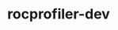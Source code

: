 ---
title: "rocprofiler-dev"
layout: cache
categories: [package, develop]
meta: {"compilers": ["gcc@11.4.0"], "num_specs": 28, "num_specs_by_stack": {"e4s": 28, "root": 28}, "oss": ["ubuntu22.04"], "platforms": ["linux"], "stacks": ["e4s", "root"], "targets": ["x86_64_v3"], "versions": ["6.3.2", "6.3.3"]}
spec_details: [{"compiler": "gcc@11.4.0", "hash": "2diiodbmxgr56t7h5orhr2hz36mvfrpn", "os": "ubuntu22.04", "platform": "linux", "size": "-", "stacks": ["e4s", "root"], "target": "x86_64_v3", "variants": ["build_system=cmake", "build_type=Release", "generator=make", "~ipo", "patches:=9f49746"], "versions": ["6.3.3"]}, {"compiler": "gcc@11.4.0", "hash": "2smfd7qx4ie3gehob6wkbnrk2olnerul", "os": "ubuntu22.04", "platform": "linux", "size": "-", "stacks": ["e4s", "root"], "target": "x86_64_v3", "variants": ["build_system=cmake", "build_type=Release", "generator=make", "~ipo", "patches:=9f49746"], "versions": ["6.3.3"]}, {"compiler": "gcc@11.4.0", "hash": "6oqywd5fpknjdnnb6ifgwc6zscukwlhy", "os": "ubuntu22.04", "platform": "linux", "size": "-", "stacks": ["e4s", "root"], "target": "x86_64_v3", "variants": ["build_system=cmake", "build_type=Release", "generator=make", "~ipo", "patches:=9f49746"], "versions": ["6.3.2"]}, {"compiler": "gcc@11.4.0", "hash": "7koa7eyxt7no2cgkpnkl2zch7vgciyn4", "os": "ubuntu22.04", "platform": "linux", "size": "-", "stacks": ["e4s", "root"], "target": "x86_64_v3", "variants": ["build_system=cmake", "build_type=Release", "generator=make", "~ipo", "patches:=9f49746"], "versions": ["6.3.2"]}, {"compiler": "gcc@11.4.0", "hash": "7mlhn7agx23asqkhrxnqad3d7oh64ljk", "os": "ubuntu22.04", "platform": "linux", "size": "-", "stacks": ["e4s", "root"], "target": "x86_64_v3", "variants": ["build_system=cmake", "build_type=Release", "generator=make", "~ipo", "patches:=9f49746"], "versions": ["6.3.2"]}, {"compiler": "gcc@11.4.0", "hash": "7pong7cxvm5u3ozjs7stuk4apadnh7jc", "os": "ubuntu22.04", "platform": "linux", "size": "-", "stacks": ["e4s", "root"], "target": "x86_64_v3", "variants": ["build_system=cmake", "build_type=Release", "generator=make", "~ipo", "patches:=9f49746"], "versions": ["6.3.3"]}, {"compiler": "gcc@11.4.0", "hash": "aeub2mp2lq6ytosin65px6bfnjdjbgwy", "os": "ubuntu22.04", "platform": "linux", "size": "-", "stacks": ["e4s", "root"], "target": "x86_64_v3", "variants": ["build_system=cmake", "build_type=Release", "generator=make", "~ipo", "patches:=9f49746"], "versions": ["6.3.2"]}, {"compiler": "gcc@11.4.0", "hash": "drta7he6lka7vvdtgrfctglpdqreq7tv", "os": "ubuntu22.04", "platform": "linux", "size": "-", "stacks": ["e4s", "root"], "target": "x86_64_v3", "variants": ["build_system=cmake", "build_type=Release", "generator=make", "~ipo", "patches:=9f49746"], "versions": ["6.3.2"]}, {"compiler": "gcc@11.4.0", "hash": "f4uqmtwmfcrfuui7csinowzdoxeh57qo", "os": "ubuntu22.04", "platform": "linux", "size": "-", "stacks": ["e4s", "root"], "target": "x86_64_v3", "variants": ["build_system=cmake", "build_type=Release", "generator=make", "~ipo", "patches:=9f49746"], "versions": ["6.3.3"]}, {"compiler": "gcc@11.4.0", "hash": "forzpyk6xcb44cyq2tvgbmtddnm7v7qr", "os": "ubuntu22.04", "platform": "linux", "size": "-", "stacks": ["e4s", "root"], "target": "x86_64_v3", "variants": ["build_system=cmake", "build_type=Release", "generator=make", "~ipo", "patches:=9f49746"], "versions": ["6.3.3"]}, {"compiler": "gcc@11.4.0", "hash": "hnayxhich4e65ovapyf5uwoyelhrz557", "os": "ubuntu22.04", "platform": "linux", "size": "-", "stacks": ["e4s", "root"], "target": "x86_64_v3", "variants": ["build_system=cmake", "build_type=Release", "generator=make", "~ipo", "patches:=9f49746"], "versions": ["6.3.3"]}, {"compiler": "gcc@11.4.0", "hash": "iugqnyegaahz5celho4g7wyrhsnanoz3", "os": "ubuntu22.04", "platform": "linux", "size": "-", "stacks": ["e4s", "root"], "target": "x86_64_v3", "variants": ["build_system=cmake", "build_type=Release", "generator=make", "~ipo", "patches:=9f49746"], "versions": ["6.3.3"]}, {"compiler": "gcc@11.4.0", "hash": "kcv6b4pd5tbjdnszi2udfsnvte7lxkfh", "os": "ubuntu22.04", "platform": "linux", "size": "-", "stacks": ["e4s", "root"], "target": "x86_64_v3", "variants": ["build_system=cmake", "build_type=Release", "generator=make", "~ipo", "patches:=9f49746"], "versions": ["6.3.3"]}, {"compiler": "gcc@11.4.0", "hash": "mqywwm7zrloxyekr7dm4rffi2b5mf6pk", "os": "ubuntu22.04", "platform": "linux", "size": "-", "stacks": ["e4s", "root"], "target": "x86_64_v3", "variants": ["build_system=cmake", "build_type=Release", "generator=make", "~ipo", "patches:=9f49746"], "versions": ["6.3.3"]}, {"compiler": "gcc@11.4.0", "hash": "n7uzdyhuivxcmiiojylvxd3vtdawg5dz", "os": "ubuntu22.04", "platform": "linux", "size": "-", "stacks": ["e4s", "root"], "target": "x86_64_v3", "variants": ["build_system=cmake", "build_type=Release", "generator=make", "~ipo", "patches:=9f49746"], "versions": ["6.3.2"]}, {"compiler": "gcc@11.4.0", "hash": "nwajlxfotlkm5kpaj6vqmvvb7vsyhju5", "os": "ubuntu22.04", "platform": "linux", "size": "-", "stacks": ["e4s", "root"], "target": "x86_64_v3", "variants": ["build_system=cmake", "build_type=Release", "generator=make", "~ipo", "patches:=9f49746"], "versions": ["6.3.3"]}, {"compiler": "gcc@11.4.0", "hash": "o67vadqxfkkyuhn5iv3pldwkpgvaimet", "os": "ubuntu22.04", "platform": "linux", "size": "-", "stacks": ["e4s", "root"], "target": "x86_64_v3", "variants": ["build_system=cmake", "build_type=Release", "generator=make", "~ipo", "patches:=9f49746"], "versions": ["6.3.3"]}, {"compiler": "gcc@11.4.0", "hash": "q5ymvo7af5smtwqy5gd5bgozn42ydt22", "os": "ubuntu22.04", "platform": "linux", "size": "-", "stacks": ["e4s", "root"], "target": "x86_64_v3", "variants": ["build_system=cmake", "build_type=Release", "generator=make", "~ipo", "patches:=9f49746"], "versions": ["6.3.3"]}, {"compiler": "gcc@11.4.0", "hash": "rqcyadu5ny72erluklrqxxo7ebi76amz", "os": "ubuntu22.04", "platform": "linux", "size": "-", "stacks": ["e4s", "root"], "target": "x86_64_v3", "variants": ["build_system=cmake", "build_type=Release", "generator=make", "~ipo", "patches:=9f49746"], "versions": ["6.3.3"]}, {"compiler": "gcc@11.4.0", "hash": "rwpdynblj4vkjvexphhrskgqxqvkd4b4", "os": "ubuntu22.04", "platform": "linux", "size": "-", "stacks": ["e4s", "root"], "target": "x86_64_v3", "variants": ["build_system=cmake", "build_type=Release", "generator=make", "~ipo", "patches:=9f49746"], "versions": ["6.3.3"]}, {"compiler": "gcc@11.4.0", "hash": "swqncltd34utw2ibxquatdmwqvh3pfbd", "os": "ubuntu22.04", "platform": "linux", "size": "-", "stacks": ["e4s", "root"], "target": "x86_64_v3", "variants": ["build_system=cmake", "build_type=Release", "generator=make", "~ipo", "patches:=9f49746"], "versions": ["6.3.3"]}, {"compiler": "gcc@11.4.0", "hash": "vjqvz5wzwzn2ejbl3zuggnyltglkedxb", "os": "ubuntu22.04", "platform": "linux", "size": "-", "stacks": ["e4s", "root"], "target": "x86_64_v3", "variants": ["build_system=cmake", "build_type=Release", "generator=make", "~ipo", "patches:=9f49746"], "versions": ["6.3.3"]}, {"compiler": "gcc@11.4.0", "hash": "voizxylq67sw7ked2jibvausgiqvg32l", "os": "ubuntu22.04", "platform": "linux", "size": "-", "stacks": ["e4s", "root"], "target": "x86_64_v3", "variants": ["build_system=cmake", "build_type=Release", "generator=make", "~ipo", "patches:=9f49746"], "versions": ["6.3.3"]}, {"compiler": "gcc@11.4.0", "hash": "vxrvivflwwfgkye7dkmau6xpcmejoupf", "os": "ubuntu22.04", "platform": "linux", "size": "-", "stacks": ["e4s", "root"], "target": "x86_64_v3", "variants": ["build_system=cmake", "build_type=Release", "generator=make", "~ipo", "patches:=9f49746"], "versions": ["6.3.3"]}, {"compiler": "gcc@11.4.0", "hash": "w6pyvxrcfmn3khzmw7r3jp2i5dmyulqr", "os": "ubuntu22.04", "platform": "linux", "size": "-", "stacks": ["e4s", "root"], "target": "x86_64_v3", "variants": ["build_system=cmake", "build_type=Release", "generator=make", "~ipo", "patches:=9f49746"], "versions": ["6.3.3"]}, {"compiler": "gcc@11.4.0", "hash": "zvf7ihwswlyi6zuic5wwhggbylftrtan", "os": "ubuntu22.04", "platform": "linux", "size": "-", "stacks": ["e4s", "root"], "target": "x86_64_v3", "variants": ["build_system=cmake", "build_type=Release", "generator=make", "~ipo", "patches:=9f49746"], "versions": ["6.3.3"]}, {"compiler": "gcc@11.4.0", "hash": "zw77a6a4hb2uay53252wi3cicfrv6ljv", "os": "ubuntu22.04", "platform": "linux", "size": "-", "stacks": ["e4s", "root"], "target": "x86_64_v3", "variants": ["build_system=cmake", "build_type=Release", "generator=make", "~ipo", "patches:=9f49746"], "versions": ["6.3.3"]}, {"compiler": "gcc@11.4.0", "hash": "zxdwjqkwxcoug3vvmqlk22jk44td3bno", "os": "ubuntu22.04", "platform": "linux", "size": "-", "stacks": ["e4s", "root"], "target": "x86_64_v3", "variants": ["build_system=cmake", "build_type=Release", "generator=make", "~ipo", "patches:=9f49746"], "versions": ["6.3.3"]}]
---